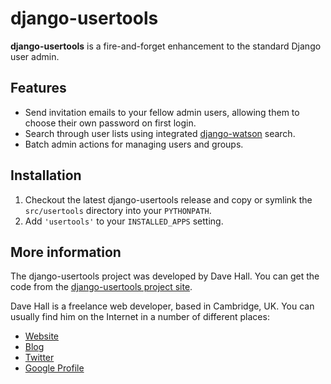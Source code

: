 django-usertools
================

**django-usertools** is a fire-and-forget enhancement to the standard Django user admin.


Features
--------

* Send invitation emails to your fellow admin users, allowing them to choose their own password on first login.
* Search through user lists using integrated [django-watson](https://github.com/etianen/django-watson) search.
* Batch admin actions for managing users and groups.


Installation
------------

1.  Checkout the latest django-usertools release and copy or symlink the `src/usertools` directory into your `PYTHONPATH`.
2.  Add `'usertools'` to your `INSTALLED_APPS` setting.

    
More information
----------------

The django-usertools project was developed by Dave Hall. You can get the code
from the [django-usertools project site][].

[django-usertools project site]: http://github.com/etianen/django-usertools
    "django-usertools on GitHub"
    
Dave Hall is a freelance web developer, based in Cambridge, UK. You can usually
find him on the Internet in a number of different places:

*   [Website](http://www.etianen.com/ "Dave Hall's homepage")
*   [Blog](http://www.etianen.com/blog/developers/ "Dave Hall's blog")
*   [Twitter](http://twitter.com/etianen "Dave Hall on Twitter")
*   [Google Profile](http://www.google.com/profiles/david.etianen "Dave Hall's Google profile")